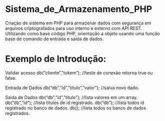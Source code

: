 # Sistema_de_Armazenamento_PHP
Criação de sistema em PHP para armazenar dados com segurança em arquivos criptografados para uso interno e externo com API REST.
Utilizando como base código PHP, orientação a objeto usando uma função base de comando de entrada e saida de dados.

# Exemplo de Introdução:


Validar acesso
db(“cliente”,”tokem”); //teste de conexão retorna true ou false.


Entrada de Dados
db(“db”,”id”,”titulo”,”valor”); //salva novo dado.


Saida de Dados
db(“db”,”id”,”titulo”); //lista valores em um array.
db(“db”,”id”); //lista titulos de id registrado.
db(“db”); //lista todos id registrado no banco de dados.
db(); //lista todos os banco de dados registrados.


